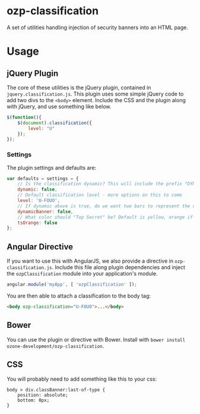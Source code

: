 ozp-classification
==================

A set of utilities handling injection of security banners into an HTML page.

# Usage
## jQuery Plugin
The core of these utilities is the jQuery plugin, contained in `jquery.classification.js`. This plugin uses some simple jQuery code to add two divs to the `<body>` element. Include the CSS and the plugin along with jQuery, and use something like below.

```javascript
$(function(){
    $(document).classification({ 
        level: "U" 
    });
});
```

### Settings 
The plugin settings and defaults are:
```javascript
var defaults = settings = {
    // Is the classification dynamic? This will include the prefix "DYNAMIC PAGE - HIGHEST POSSIBLE CLASSIFICATION IS"
    dynamic: false,
    // Default classification level - more options on this to come
    level: 'U-FOUO',
    // If dynamic above is true, do we want two bars to represent the classification
    dynamicBanner: false,
    // What color should "Top Secret" be? Default is yellow, orange if this is true
    tsOrange: false
};
```

## Angular Directive
If you want to use this with AngularJS, we also provide a directive in `ozp-classification.js`. Include this file along plugin dependencies and inject the `ozpClassification` module into your application's module.

```javascript
angular.module('myApp', [ 'ozpClassification' ]);
```

You are then able to attach a classification to the body tag:

```html
<body ozp-classification="U-FOUO">...</body>
```

## Bower
You can use the plugin or directive with Bower. Install with `bower install ozone-development/ozp-classification`.

## CSS
You will probably need to add something like this to your css:
```
body > div.classBanner:last-of-type {
    position: absolute;
    bottom: 0px;
}
```
